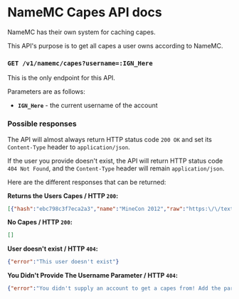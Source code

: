 # NameMC Capes API docs
NameMC has their own system for caching capes.

This API's purpose is to get all capes a user owns according to NameMC.

### `GET /v1/namemc/capes?username=:IGN_Here`
This is the only endpoint for this API.

Parameters are as follows:
- **`IGN_Here`** - the current username of the account

### Possible responses

The API will almost always return HTTP status code `200 OK` and set its `Content-Type` header to `application/json`.

If the user you provide doesn't exist, the API will return HTTP status code `404 Not Found`, and the `Content-Type` header will remain `application/json`.

Here are the different responses that can be returned:

**Returns the Users Capes / HTTP `200`:**
```json
[{"hash":"ebc798c3f7eca2a3","name":"MineCon 2012","raw":"https:\/\/texture.namemc.com\/eb\/c7\/ebc798c3f7eca2a3.png","url":"https:\/\/namemc.com\/cape\/ebc798c3f7eca2a3"}]
```

**No Capes / HTTP `200`:**
```json
[]
```

**User doesn't exist / HTTP `404`:**
```json
{"error":"This user doesn't exist"}
```

**You Didn't Provide The Username Parameter / HTTP `404`:**
```json
{"error":"You didn't supply an account to get a capes from! Add the parameter ?username=IGN_HERE."}
```

